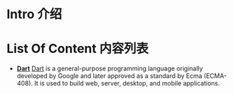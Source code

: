 # Intro 介绍

# List Of Content 内容列表

- **[Dart][1]** [Dart][2] is a general-purpose programming language originally developed by Google and later approved as a standard by Ecma (ECMA-408). It is used to build web, server, desktop, and mobile applications.

[1]: https://www.dartlang.org/guides/language/language-tour
[2]: https://en.wikipedia.org/wiki/Dart_(programming_language)
